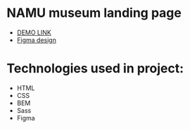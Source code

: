 # NAMU museum landing page
- [DEMO LINK](https://illiabezditnyi.github.io/Museun-landing/)
- [Figma design](https://www.figma.com/file/HL3XGt5ZatvJoYBhOaWY5x/museum-prototype?node-id=323%3A1957/)
# Technologies used in project:
- HTML
- CSS
- BEM
- Sass
- Figma
